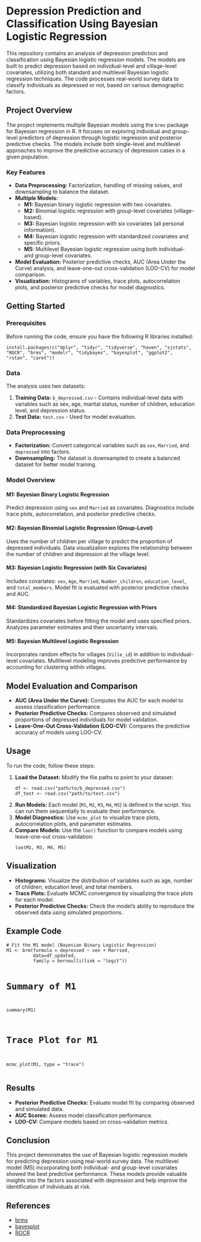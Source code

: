 <h1>Depression Prediction and Classification Using Bayesian Logistic Regression</h1>

<p>This repository contains an analysis of depression prediction and classification using Bayesian logistic regression models. The models are built to predict depression based on individual-level and village-level covariates, utilizing both standard and multilevel Bayesian logistic regression techniques. The code processes real-world survey data to classify individuals as depressed or not, based on various demographic factors.</p>

<h2>Project Overview</h2>
<p>The project implements multiple Bayesian models using the <code>brms</code> package for Bayesian regression in R. It focuses on exploring individual and group-level predictors of depression through logistic regression and posterior predictive checks. The models include both single-level and multilevel approaches to improve the predictive accuracy of depression cases in a given population.</p>

<h3>Key Features</h3>
<ul>
    <li><strong>Data Preprocessing:</strong> Factorization, handling of missing values, and downsampling to balance the dataset.</li>
    <li><strong>Multiple Models:</strong>
        <ul>
            <li><strong>M1:</strong> Bayesian binary logistic regression with two covariates.</li>
            <li><strong>M2:</strong> Binomial logistic regression with group-level covariates (village-based).</li>
            <li><strong>M3:</strong> Bayesian logistic regression with six covariates (all personal information).</li>
            <li><strong>M4:</strong> Bayesian logistic regression with standardized covariates and specific priors.</li>
            <li><strong>M5:</strong> Multilevel Bayesian logistic regression using both individual- and group-level covariates.</li>
        </ul>
    </li>
    <li><strong>Model Evaluation:</strong> Posterior predictive checks, AUC (Area Under the Curve) analysis, and leave-one-out cross-validation (LOO-CV) for model comparison.</li>
    <li><strong>Visualization:</strong> Histograms of variables, trace plots, autocorrelation plots, and posterior predictive checks for model diagnostics.</li>
</ul>

<h2>Getting Started</h2>

<h3>Prerequisites</h3>
<p>Before running the code, ensure you have the following R libraries installed:</p>
<pre><code>install.packages(c("dplyr", "tidyr", "tidyverse", "haven", "sjstats", "ROCR", "brms", "modelr", "tidybayes", "bayesplot", "ggplot2", "rstan", "caret"))
</code></pre>

<h3>Data</h3>
<p>The analysis uses two datasets:</p>
<ol>
    <li><strong>Training Data:</strong> <code>b_depressed.csv</code> - Contains individual-level data with variables such as sex, age, marital status, number of children, education level, and depression status.</li>
    <li><strong>Test Data:</strong> <code>test.csv</code> - Used for model evaluation.</li>
</ol>

<h3>Data Preprocessing</h3>
<ul>
    <li><strong>Factorization:</strong> Convert categorical variables such as <code>sex</code>, <code>Married</code>, and <code>depressed</code> into factors.</li>
    <li><strong>Downsampling:</strong> The dataset is downsampled to create a balanced dataset for better model training.</li>
</ul>

<h3>Model Overview</h3>

<h4>M1: Bayesian Binary Logistic Regression</h4>
<p>Predict depression using <code>sex</code> and <code>Married</code> as covariates. Diagnostics include trace plots, autocorrelation, and posterior predictive checks.</p>

<h4>M2: Bayesian Binomial Logistic Regression (Group-Level)</h4>
<p>Uses the number of children per village to predict the proportion of depressed individuals. Data visualization explores the relationship between the number of children and depression at the village level.</p>

<h4>M3: Bayesian Logistic Regression (with Six Covariates)</h4>
<p>Includes covariates: <code>sex</code>, <code>Age</code>, <code>Married</code>, <code>Number_children</code>, <code>education_level</code>, and <code>total_members</code>. Model fit is evaluated with posterior predictive checks and AUC.</p>

<h4>M4: Standardized Bayesian Logistic Regression with Priors</h4>
<p>Standardizes covariates before fitting the model and uses specified priors. Analyzes parameter estimates and their uncertainty intervals.</p>

<h4>M5: Bayesian Multilevel Logistic Regression</h4>
<p>Incorporates random effects for villages (<code>Ville_id</code>) in addition to individual-level covariates. Multilevel modeling improves predictive performance by accounting for clustering within villages.</p>

<h2>Model Evaluation and Comparison</h2>
<ul>
    <li><strong>AUC (Area Under the Curve):</strong> Computes the AUC for each model to assess classification performance.</li>
    <li><strong>Posterior Predictive Checks:</strong> Compares observed and simulated proportions of depressed individuals for model validation.</li>
    <li><strong>Leave-One-Out Cross-Validation (LOO-CV):</strong> Compares the predictive accuracy of models using LOO-CV.</li>
</ul>

<h2>Usage</h2>
<p>To run the code, follow these steps:</p>
<ol>
    <li><strong>Load the Dataset:</strong> Modify the file paths to point to your dataset:</li>
    <pre><code>df <- read.csv("path/to/b_depressed.csv")
df_test <- read.csv("path/to/test.csv")
</code></pre>
    <li><strong>Run Models:</strong> Each model (<code>M1</code>, <code>M2</code>, <code>M3</code>, <code>M4</code>, <code>M5</code>) is defined in the script. You can run them sequentially to evaluate their performance.</li>
    <li><strong>Model Diagnostics:</strong> Use <code>mcmc_plot</code> to visualize trace plots, autocorrelation plots, and parameter estimates.</li>
    <li><strong>Compare Models:</strong> Use the <code>loo()</code> function to compare models using leave-one-out cross-validation:</li>
    <pre><code>loo(M1, M3, M4, M5)
</code></pre>
</ol>

<h2>Visualization</h2>
<ul>
    <li><strong>Histograms:</strong> Visualize the distribution of variables such as age, number of children, education level, and total members.</li>
    <li><strong>Trace Plots:</strong> Evaluate MCMC convergence by visualizing the trace plots for each model.</li>
    <li><strong>Posterior Predictive Checks:</strong> Check the model’s ability to reproduce the observed data using simulated proportions.</li>
</ul>

<h2>Example Code</h2>
<pre><code># Fit the M1 model (Bayesian Binary Logistic Regression)
M1 <- brm(formula = depressed ~ sex + Married,   
          data=df_updated,  
          family = bernoulli(link = "logit"))

# Summary of M1
summary(M1)

# Trace Plot for M1
mcmc_plot(M1, type = "trace")
</code></pre>

<h2>Results</h2>
<ul>
    <li><strong>Posterior Predictive Checks:</strong> Evaluate model fit by comparing observed and simulated data.</li>
    <li><strong>AUC Scores:</strong> Assess model classification performance.</li>
    <li><strong>LOO-CV:</strong> Compare models based on cross-validation metrics.</li>
</ul>

<h2>Conclusion</h2>
<p>This project demonstrates the use of Bayesian logistic regression models for predicting depression using real-world survey data. The multilevel model (M5) incorporating both individual- and group-level covariates showed the best predictive performance. These models provide valuable insights into the factors associated with depression and help improve the identification of individuals at risk.</p>

<h2>References</h2>
<ul>
    <li><a href="https://cran.r-project.org/web/packages/brms/index.html">brms</a></li>
    <li><a href="https://mc-stan.org/bayesplot/">bayesplot</a></li>
    <li><a href="https://cran.r-project.org/web/packages/ROCR/index.html">ROCR</a></li>
</ul>
